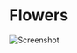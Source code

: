 # Flowers

![Screenshot](https://github.com/TAPAKAHOKOT/Flowers/blob/master/OP%20animation/video.gif)
